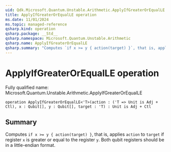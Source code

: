```yaml
---
uid: Qdk.Microsoft.Quantum.Unstable.Arithmetic.ApplyIfGreaterOrEqualLE
title: ApplyIfGreaterOrEqualLE operation
ms.date: 11/01/2024
ms.topic: managed-reference
qsharp.kind: operation
qsharp.package: __Std__
qsharp.namespace: Microsoft.Quantum.Unstable.Arithmetic
qsharp.name: ApplyIfGreaterOrEqualLE
qsharp.summary: "Computes `if x >= y { action(target) }`, that is, applies `action` to `target` if register `x` is greater or equal to the register `y`. Both qubit registers should be in a little-endian format."
---
```


# ApplyIfGreaterOrEqualLE operation

Fully qualified name: Microsoft.Quantum.Unstable.Arithmetic.ApplyIfGreaterOrEqualLE

```qsharp
operation ApplyIfGreaterOrEqualLE<'T>(action : ('T => Unit is Adj + Ctl), x : Qubit[], y : Qubit[], target : 'T) : Unit is Adj + Ctl
```

## Summary
Computes `if x >= y { action(target) }`, that is, applies `action` to `target`
if register `x` is greater or equal to the register `y`.
Both qubit registers should be in a little-endian format.
